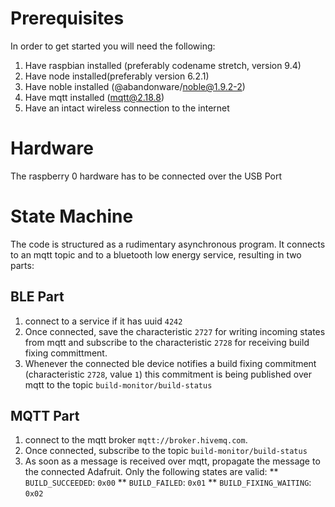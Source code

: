 # Prerequisites
In order to get started you will need the following:
1) Have raspbian installed (preferably codename stretch, version 9.4)
2) Have node installed(preferably version 6.2.1)
3) Have noble installed (@abandonware/noble@1.9.2-2)
4) Have mqtt installed (mqtt@2.18.8)
5) Have an intact wireless connection to the internet

# Hardware
The raspberry 0 hardware has to be connected over the USB Port

# State Machine
The code is structured as a rudimentary asynchronous program. It connects to an mqtt topic and to a bluetooth low energy service, resulting in two parts:

## BLE Part
1) connect to a service if it has uuid `4242`
2) Once connected, save the characteristic `2727` for writing incoming states from mqtt and subscribe to the characteristic `2728` for receiving build fixing committment.
3) Whenever the connected ble device notifies a build fixing commitment (characteristic `2728`, value `1`) this commitment is being published over mqtt to the topic `build-monitor/build-status`

## MQTT Part
1) connect to the mqtt broker `mqtt://broker.hivemq.com`. 
2) Once connected, subscribe to the topic `build-monitor/build-status`
3) As soon as a message is received over mqtt, propagate the message to the connected Adafruit. Only the following states are valid:
** `BUILD_SUCCEEDED`:  `0x00`
** `BUILD_FAILED`: `0x01`
** `BUILD_FIXING_WAITING`: `0x02`
